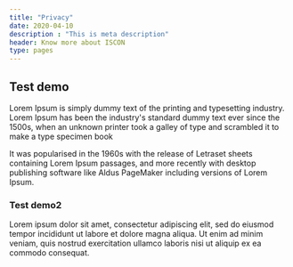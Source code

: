 ```yaml
---
title: "Privacy"
date: 2020-04-10
description : "This is meta description"
header: Know more about ISCON
type: pages
---
```

## Test demo

Lorem Ipsum is simply dummy text of the printing and typesetting industry. Lorem Ipsum has been the industry's standard dummy text ever since the 1500s, when an unknown printer took a galley of type and scrambled it to make a type specimen book

It was popularised in the 1960s with the release of Letraset sheets containing Lorem Ipsum passages, and more recently with desktop publishing software like Aldus PageMaker including versions of Lorem Ipsum.

### Test demo2

Lorem ipsum dolor sit amet, consectetur adipiscing elit, sed do eiusmod tempor incididunt ut labore et dolore magna aliqua. Ut enim ad minim veniam, quis nostrud exercitation ullamco laboris nisi ut aliquip ex ea commodo consequat.
